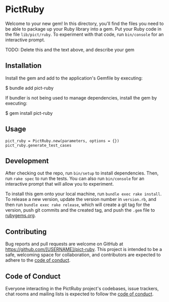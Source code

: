 # PictRuby

Welcome to your new gem! In this directory, you'll find the files you need to be able to package up your Ruby library into a gem. Put your Ruby code in the file `lib/pict/ruby`. To experiment with that code, run `bin/console` for an interactive prompt.

TODO: Delete this and the text above, and describe your gem

## Installation

Install the gem and add to the application's Gemfile by executing:

$ bundle add pict-ruby

If bundler is not being used to manage dependencies, install the gem by executing:

$ gem install pict-ruby

## Usage

```
pict_ruby = PictRuby.new(parameters, options = {})
pict_ruby.generate_test_cases
```

## Development

After checking out the repo, run `bin/setup` to install dependencies. Then, run `rake spec` to run the tests. You can also run `bin/console` for an interactive prompt that will allow you to experiment.

To install this gem onto your local machine, run `bundle exec rake install`. To release a new version, update the version number in `version.rb`, and then run `bundle exec rake release`, which will create a git tag for the version, push git commits and the created tag, and push the `.gem` file to [rubygems.org](https://rubygems.org).

## Contributing

Bug reports and pull requests are welcome on GitHub at https://github.com/[USERNAME]/pict-ruby. This project is intended to be a safe, welcoming space for collaboration, and contributors are expected to adhere to the [code of conduct](https://github.com/[USERNAME]/pict-ruby/blob/master/CODE_OF_CONDUCT.md).

## Code of Conduct

Everyone interacting in the PictRuby project's codebases, issue trackers, chat rooms and mailing lists is expected to follow the [code of conduct](https://github.com/[USERNAME]/pict-ruby/blob/master/CODE_OF_CONDUCT.md).
